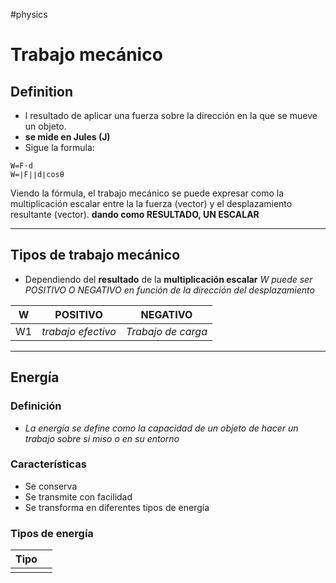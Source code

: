 #physics
# Trabajo mecánico 

## Definition

- l resultado de aplicar una fuerza sobre la dirección en la que se mueve un objeto. 
- **se mide en Jules (J)**
- Sigue la formula:  
``` **
W=F⋅d
W=∣F∣∣d∣cosθ
```

Viendo la fórmula, el trabajo mecánico se puede expresar como la multiplicación escalar entre la la fuerza (vector) y el desplazamiento resultante (vector).  **dando como RESULTADO, UN ESCALAR**

---

## Tipos de trabajo mecánico

- Dependiendo del **resultado** de la **multiplicación escalar** *W puede ser POSITIVO O NEGATIVO en función de la dirección del desplazamiento*

| W   | POSITIVO           | NEGATIVO           |
| --- | ------------------ | ------------------ |
| W1  | *trabajo efectivo* | *Trabajo de carga* |

---

## Energía 

### Definición
 - *La energía se define como la capacidad de un objeto de hacer un trabajo sobre si miso o en su entorno*
 ### Características
 - Se conserva
 - Se transmite con facilidad
 - Se transforma en diferentes tipos de energía
### Tipos de energía


| Tipo |     |
| ---- | --- |
|      |     |


